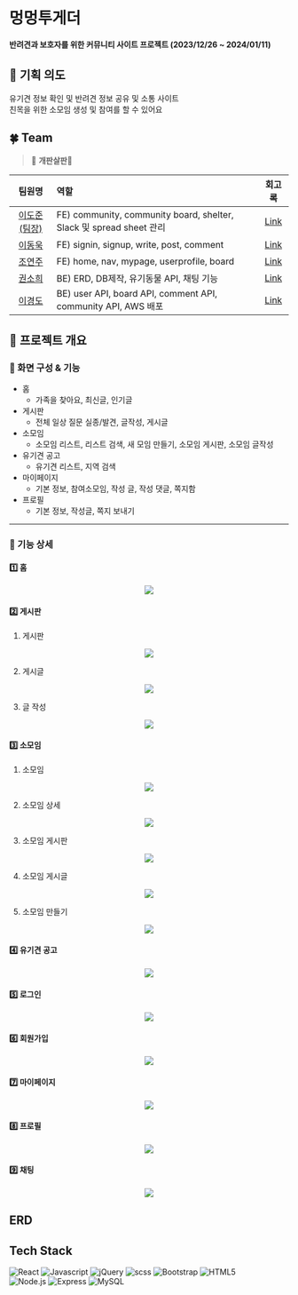 # 멍멍투게더

**반려견과 보호자를 위한 커뮤니티 사이트 프로젝트 (2023/12/26 ~ 2024/01/11)**

## 📁 기획 의도

유기견 정보 확인 및 반려견 정보 공유 및 소통 사이트 <br>
친목을 위한 소모임 생성 및 참여를 할 수 있어요

## 🍀 Team

> 🐶 **개판살판**🐶

|                  팀원명                   | 역할                                                                                                                     |                  회고록                   |
| :---------------------------------------: | :----------------------------------------------------------------------------------------------------------------------- | :---------------------------------------: |
| [이도준(팀장)](https://github.com/DJ94DJ)  | FE) community, community board, shelter, Slack 및 spread sheet 관리                                                       | [Link](#) |
| [이동욱](https://github.com/ldw0123)       | FE) signin, signup, write, post, comment                                                                               | [Link](#)|
| [조연주](https://github.com/J-Yeonju)      | FE) home, nav, mypage, userprofile, board                                                                                | [Link](#) |
| [권소희](https://github.com/Aru428)        | BE) ERD, DB제작, 유기동물 API, 채팅 기능                                                                                   | [Link](#) |
| [이경도](https://github.com/leekyoungdo)   | BE) user API, board API, comment API, community API, AWS 배포                                                            | [Link](#) |

## 📁 프로젝트 개요

### 📂 화면 구성 & 기능

- 홈
  - 가족을 찾아요, 최신글, 인기글
- 게시판
  - 전체 일상 질문 실종/발견, 글작성, 게시글
- 소모임
  - 소모임 리스트, 리스트 검색, 새 모임 만들기, 소모임 게시판, 소모임 글작성
- 유기견 공고
  - 유기견 리스트, 지역 검색
- 마이페이지
  - 기본 정보, 참여소모임, 작성 글, 작성 댓글, 쪽지함
- 프로필
  - 기본 정보, 작성글, 쪽지 보내기

---

### 📂 기능 상세

#### 1️⃣ 홈

<div align="center">
	<img src="https://github.com/leekyoungdo/team2/assets/85711768/b02ff72d-02b9-429e-a7e4-da426175ac5d">
</div>

#### 2️⃣ 게시판

1. 게시판
<div align="center">
	<img src="https://github.com/leekyoungdo/team2/assets/85711768/6947e173-6e11-49cf-9fd6-907b6b9817a0">
</div>

2. 게시글
<div align="center">
	<img src="https://github.com/leekyoungdo/team2/assets/85711768/ecc66ca3-67c5-4d3d-80de-5fb0db3e8cc6">
</div>

3. 글 작성
<div align="center">
	<img src="https://github.com/leekyoungdo/team2/assets/85711768/2d0f0585-05da-4ca7-9d64-b835155f7951">
</div>

#### 3️⃣ 소모임

1. 소모임
<div align="center">
	<img src="https://github.com/leekyoungdo/team2/assets/85711768/b301a18b-f521-40ef-8bd8-dbbd30ff9003">
</div>

2. 소모임 상세
<div align="center">
	<img src="https://github.com/leekyoungdo/team2/assets/85711768/1e0975de-bb5c-4578-9070-2b4af8b7b744">
</div>

3. 소모임 게시판
<div align="center">
	<img src="/app/static/img/info2.jpg">
</div>

4. 소모임 게시글
<div align="center">
	<img src="https://github.com/leekyoungdo/team2/assets/85711768/7d22a3a7-d664-4b1d-93b4-ecd883d85da1">
</div>

5. 소모임 만들기
<div align="center">
	<img src="https://github.com/leekyoungdo/team2/assets/85711768/15170108-ea09-4384-88b7-7cb8a8fe8a33">
</div>

#### 4️⃣ 유기견 공고

<div align="center">
	<img src="https://github.com/leekyoungdo/team2/assets/85711768/b7517d00-8015-4e70-a832-b85de94d8c77">
</div>

#### 5️⃣ 로그인

<div align="center">
	<img src="https://github.com/leekyoungdo/team2/assets/85711768/6d8881ed-bf13-4d36-b667-0ad7772d6c54">
</div>

#### 6️⃣ 회원가입

<div align="center">
	<img src="https://github.com/leekyoungdo/team2/assets/85711768/a92be5ee-6376-4596-abe2-7df72165a89c">
</div>

#### 7️⃣ 마이페이지

<div align="center">
	<img src="https://github.com/leekyoungdo/team2/assets/85711768/6200b669-1c5c-49a9-9d07-b2bd537c168a">
</div>

#### 8️⃣ 프로필

<div align="center">
	<img src="https://github.com/leekyoungdo/team2/assets/85711768/624a37a0-7a1b-42f2-a4e5-ed1eef6ff97e">
</div>

#### 9️⃣ 채팅

<div align="center">
	<img src="https://github.com/leekyoungdo/team2/assets/85711768/66425f63-aa59-47cc-9320-f54b8c786be1">
</div>


## ERD

<div align="center">
	
</div>

## Tech Stack

![React](https://img.shields.io/badge/React-61DAFB?style=for-the-badge&logo=React&logoColor=white)
![Javascript](https://img.shields.io/badge/Javascript-F7DF1E?style=for-the-badge&logo=Javascript&logoColor=white)
![jQuery](https://img.shields.io/badge/jQuery-0769AD?style=for-the-badge&logo=jQuery&logoColor=white)
![scss](https://img.shields.io/badge/scss-CC6699?style=for-the-badge&logo=sass&logoColor=white)
![Bootstrap](https://img.shields.io/badge/Bootstrap-7952B3?style=for-the-badge&logo=Bootstrap&logoColor=white)
![HTML5](https://img.shields.io/badge/HTML5-E34F26?style=for-the-badge&logo=HTML5&logoColor=white)<br>
![Node.js](https://img.shields.io/badge/Node.js-339933?style=for-the-badge&logo=Node.js&logoColor=white)
![Express](https://img.shields.io/badge/Express-000000?style=for-the-badge&logo=Express&logoColor=white)
![MySQL](https://img.shields.io/badge/MySQL-4479A1?style=for-the-badge&logo=MySQL&logoColor=white)
